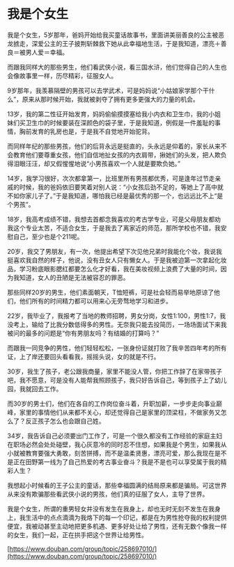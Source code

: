 # 我是个女生

我是个女生，5岁那年，爸妈开始给我买童话故事书，里面讲美丽善良的公主被恶龙掳走，深爱公主的王子披荆斩棘救下她从此幸福地生活，于是我知道，漂亮＋善良＝被男人爱＝幸福。

而跟我同样大的那些男生，他们看武侠小说，看三国水浒，他们觉得自己的人生也会像故事里一样，历尽精彩，征服女人。

9岁那年，我羡慕隔壁的男孩可以去学武术，可是妈妈说“小姑娘家学那个干什么”，原来从那时候开始，我就被剥夺了拥有更多更强大的力量的机会。

13岁，我的第二性征开始发育，妈妈偷偷摸摸塞给我小内衣和卫生巾，我的小姐妹们买卫生巾的时候要装在深颜色的袋子里，于是我知道，例假是一件羞耻的事情，胸前发育的乳房也是，于是我不自觉地开始驼背。

而同样年纪的那些男孩，他们的后背永远是挺直的，头永远是仰着的，家长从来不会教育他们要尊重女孩，他们自信地扯女孩的内衣肩带，揪她们的头发，把人欺负得泪眼汪汪，却又假惺惺地说“小男孩喜欢一个人就是要欺负她。”

14岁，我学习很好，次次都拿第一，比班里所有男孩都优秀，可是逢年过节走亲戚的时候，我的爸妈依旧要笑着对别人说：“小女孩后劲不足的，等她上了高中就不如你家儿子了。”于是我知道，哪怕我已经是最优秀的那一个，也远远比不上“是个男孩”。

18岁，我高考成绩不错，我想去首都念我喜欢的考古学专业，可是父母朋友都劝我这个专业太苦，不适合女生，于是我去了离家近的师范，那所学校也不错，我安慰自己，至少也是个211呢。

20岁，我交了男朋友，有一次，他提出希望下次见他兄弟时我能化个妆，我说我挺喜欢我自然的样子，他说，没有丑女人只有懒女人。于是我被迫第一次拿起化妆品，学习粉底眼影腮红都要怎么化才好看，我在美妆视频上浪费了大量的时间，因为我知道，女人的丑陋是无法被容忍的罪恶。

那些同样20岁的男生，他们素面朝天，T恤短裤，可是社会轻而易举地原谅了他们，他们所有的时间精力都可以用来心无旁骛地学习和进步。

22岁，我毕业了，我报考了当地的教师招聘，男女分岗，女性1:100，男性1:7，我没考上，输给了比我分数低得多的男性。无奈我只能去投简历，一场场面试下来我被问的最多的问题是“你有男朋友吗？有结婚的打算吗？”

而跟我一同竞争的男性，他们轻轻松松，一张身份证就打败了我辛苦四年考的所有证，上了岸还要回头看看我，摇摇头说，女的就是不行。

30岁，我生了孩子，老公跟我商量，家里不能没人管，你把工作辞了在家带孩子吧，我不愿意，可是没有人能帮我照顾孩子，我只好告诉自己，等到孩子上了幼儿园，我就回去工作。

而30岁的男士们，他们在各自的工作岗位奋斗着，升职加薪，一步步走向事业巅峰，家里的事情他们从来都不关心，却还觉得自己是家里的顶梁柱，不做家务又怎么了？反正孩子怎么也会跟自己姓。

34岁，我告诉自己必须要出门工作了，可是一个很久都没有工作经验的家庭主妇在职场必然会处处碰壁，我心灰意冷的同时忍不住想，如果我是个男生，如果我从小就被教育要强大勇敢，刻苦拼搏，而不是温柔贤惠，漂亮可爱，那么我现在是不是正在田野第一线为了自己热爱的考古事业奋斗？我是不是也可以享受属于我的精彩人生？

我想起小时候看的王子公主的童话，那些幸福圆满的结局原来都是骗局。可这世界从来没有欺骗那些看武侠小说的男孩，他们真的征服了女人，主导了世界。

我是个女生，所谓的重男轻女并没有发生在我身上，却也无时无刻不发生在我身上，我生活中的点点滴滴为我烙下的每一个印记，都是在为男性抢夺我的权利提供便宜，我被动甚至主动地把更多机遇、更多好处让给了男性，还有无数个像我一样的女生，我们一起，正在拱手把这个世界让给男性。

[https://www.douban.com/group/topic/258697010/](https://www.douban.com/group/topic/258697010/)
